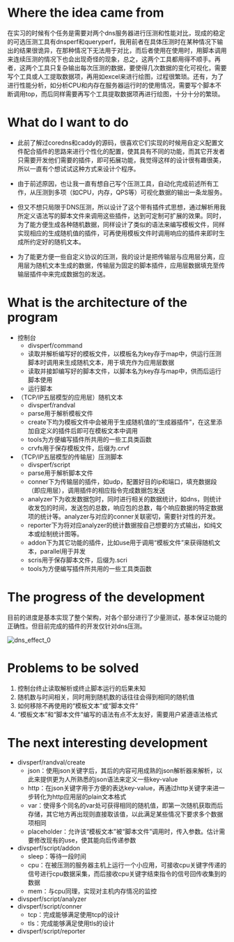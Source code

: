 # Where the idea came from

​		在实习的时候有个任务是需要对两个dns服务器进行压测和性能对比，现成的稳定的可选压测工具有dnsperf和queryperf，我用前者在具体压测时在某种情况下输出的结果很诡异，在那种情况下无法用于对比，而后者使用在使用时，用脚本调用来连续压测的情况下也会出现奇怪的现象，总之，这两个工具都用得不顺手。再者，这两个工具只复杂输出每次压测的数据，要使得几次数据的变化可视化，需要写个工具或人工提取数据项，再用如excel来进行绘图，过程很繁琐。还有，为了进行性能分析，如分析CPU和内存在服务器运行时的使用情况，需要写个脚本不断调用top，而后同样需要再写个工具提取数据项再进行绘图，十分十分的繁琐。

# What do I want to do

* 此前了解过coredns和caddy的源码，很喜欢它们实现的时候用自定义配置文件配合插件的思路来进行个性化的配置，使其具有不同的功能，而其它开发者只需要开发他们需要的插件，即可拓展功能，我觉得这样的设计很有趣很美，所以一直有个想试试这种方式来设计个程序。

* 由于前述原因，也让我一直有想自己写个压测工具，自动化完成前述所有工作，从压测到多项（如CPU，内存，QPS等）可视化数据的输出一条龙服务。
* 但又不想只局限于DNS压测，所以设计了这个带有插件式思想，通过解析用我所定义语法写的脚本文件来调用这些插件，达到可定制可扩展的效果。同时，为了能方便生成各种随机数据，同样设计了类似的语法来编写模板文件，同样实现相应的生成随机值的插件，可再使用模板文件时调用响应的插件来即时生成所约定好的随机文本。
* 为了能更方便一些自定义协议的压测，我的设计是把传输层与应用层分离，应用层为随机文本生成的数据，传输层为固定的脚本插件，应用层数据填充至传输层插件中来完成数据包的发送。

# What is the architecture of the program

* 控制台
  * divsperf/command
  * 读取并解析编写好的模板文件，以模板名为key存于map中，供运行压测脚本时调用来生成随机文本，用于填充作为应用层数据
  * 读取并接卸编写好的脚本文件，以脚本名为key存与map中，供而后运行脚本使用
  * 运行脚本
* （TCP/IP五层模型的应用层）随机文本
  * divsperf/randval
  * parse用于解析模板文件
  * create下均为模板文件中会被用于生成随机值的“生成器插件”，在这里添加自定义的插件后即可在模板文本中调用
  * tools为方便编写插件所共用的一些工具类函数
  * crvfs用于保存模板文件，后缀为.crvf
* （TCP/IP五层模型的传输层）压测脚本
  * divsperf/script
  * parse用于解析脚本文件
  * conner下为传输层的插件，如udp，配置好目的ip和端口，填充数据段（即应用层），调用插件的相应指令完成数据包发送
  * analyzer下为收发数据包时，同时进行相关的数据统计，如dns，则统计收发包的时间，发送包的总数，响应包的总数，每个响应数据的特定数据项的统计等。analyzer与对应的conner关联密切，需要针对性的开发。
  * reporter下为将对应analyzer的统计数据按自己想要的方式输出，如纯文本或绘制统计图等。
  * addon下为其它功能的插件，比如use用于调用“模板文件”来获得随机文本，parallel用于并发
  * scris用于保存脚本文件，后缀为.scri
  * tools为方便编写插件所共用的一些工具类函数

# The progress of the development

​		目前的进度是基本实现了整个架构，对各个部分进行了少量测试，基本保证功能的正确性。但目前完成的插件的开发仅针对dns压测。

![dns_effect_0](https://s1.ax1x.com/2020/06/27/NyoF5q.png)

# Problems to be solved

1. 控制台终止读取解析或终止脚本运行的后果未知
2. 随机数与时间相关，同时用到随机数的话往往会得到相同的随机值
3. 如何移除不再使用的“模板文本”或“脚本文件”
4. “模板文本”和“脚本文件”编写的语法有点不太友好，需要用户紧遵语法格式

# The next interesting development

* divsperf/randval/create
  * json：使用json关键字后，其后的内容可用成熟的json解析器来解析，以此来提供更为人所熟悉的json语法来定义一些key-value
  * http：在json关键字用于方便的表达key-value，再通过http关键字来进一步转化为http应用层的plain文本格式
  * var：使得多个同名的var处可获得相同的随机值，即第一次随机获取而后存储，其它地方再出现则直接取该值，以此满足某些情况下要求多个数据项相同
  * placeholder：允许该“模板文本”被“脚本文件”调用时，传入参数。估计需要修改现有的use，使其能向后传递参数
* divsperf/script/addon
  * sleep：等待一段时间
  * cpu：在被压测的服务器主机上运行一个小应用，可接收cpu关键字传递的信号进行cpu数据采集，而后接收cpu关键字结束指令的信号回传收集到的数据
  * mem：与cpu同理，实现对主机内存情况的监控
* divsperf/script/analyzer
* divsperf/script/conner
  * tcp：完成能够满足使用tcp的设计
  * tls：完成能够满足使用tls的设计
* divsperf/script/reporter